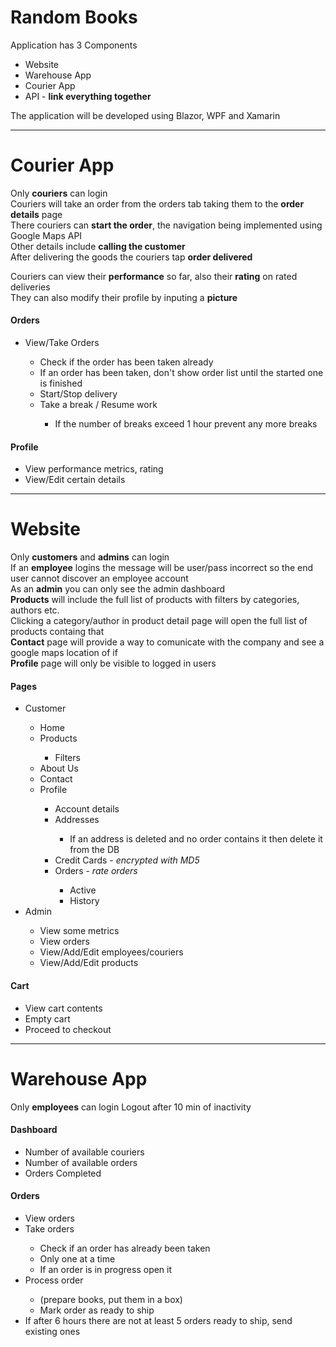 # **Random Books**
Application has 3 Components
- Website
- Warehouse App
- Courier App
- API - **link everything together**

The application will be developed using Blazor, WPF and Xamarin

----

# Courier App
Only **couriers** can login<br/>
Couriers will take an order from the orders tab taking them to the **order details** page<br/>
There couriers can **start the order**, the navigation being implemented using Google Maps API<br/>
Other details include **calling the customer**<br/>
After delivering the goods the couriers tap **order delivered**<br/>

Couriers can view their **performance** so far, also their **rating** on rated deliveries<br/>
They can also modify their profile by inputing a **picture**<br/>

<h4><b>Orders</b></h4>
<ul>
    <li> View/Take Orders </li>
    <ul>
        <li> Check if the order has been taken already </li>
        <li> If an order has been taken, don't show order list until the started one is finished </li>
        <li> Start/Stop delivery </li>
        <li> Take a break / Resume work </li>
        <ul>
            <li> If the number of breaks exceed 1 hour prevent any more breaks </li>
        </ul>
    </ul>
</ul>
<h4><b>Profile</b></h4>
<ul>
    <li> View performance metrics, rating </li>
    <li> View/Edit certain details </li>
</ul>

----

# Website
Only **customers** and **admins** can login<br/>
If an **employee** logins the message will be user/pass incorrect so the end user cannot discover an employee account<br/>
As an **admin** you can only see the admin dashboard<br/>
**Products** will include the full list of products with filters by categories, authors etc.<br/>
Clicking a category/author in product detail page will open the full list of products containg that<br/>
**Contact** page will provide a way to comunicate with the company and see a google maps location of if<br/>
**Profile** page will only be visible to logged in users<br/>

<h4><b>Pages</b></h4>
<ul>
    <li> Customer </li>
    <ul>
        <li> Home </li>
        <li> Products </li>
        <ul>
            <li>Filters</li>
        </ul>
        <li> About Us </li>
        <li> Contact </li>
        <li> Profile</li>
        <ul>
            <li> Account details </li>
            <li> Addresses </li>
            <ul>
                <li> If an address is deleted and no order contains it then delete it from the DB </li>
            </ul>
            <li> Credit Cards - <i>encrypted with MD5</i></li>
            <li> Orders - <i>rate orders</i> </li>
            <ul>
                <li> Active </li>
                <li> History </li>
            </ul>
        </ul>
    </ul>
    <li> Admin </li>
    <ul>
        <li> View some metrics </li>
        <li> View orders </li>
        <li> View/Add/Edit employees/couriers </li>
        <li> View/Add/Edit products </li>
    </ul>
</ul>
<h4><b>Cart</b></h4>
<ul>
    <li> View cart contents </li>
    <li> Empty cart </li>
    <li> Proceed to checkout </li>
</ul>

----

# Warehouse App
Only **employees** can login
Logout after 10 min of inactivity

<h4><b>Dashboard</b></h4>
<ul>
    <li> Number of available couriers </li>
    <li> Number of available orders </li>
    <li> Orders Completed </li>
</ul>
<h4><b>Orders</b></h4>
<ul>
    <li> View orders </li>
    <li> Take orders </li>
    <ul>
        <li> Check if an order has already been taken </li>
        <li> Only one at a time </li>
        <li> If an order is in progress open it </li>
    </ul>
    <li> Process order </li>
    <ul>
        <li> (prepare books, put them in a box) </li>
        <li> Mark order as ready to ship </li>
    </ul>
    <li> If after 6 hours there are not at least 5 orders ready to ship, send existing ones </li>
</ul>

